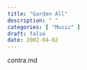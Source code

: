 ```yaml
---
title: "Garden All"
description: " "
categories: [ "Music" ]
draft: false
date: 2002-04-02
---
```


contra.md